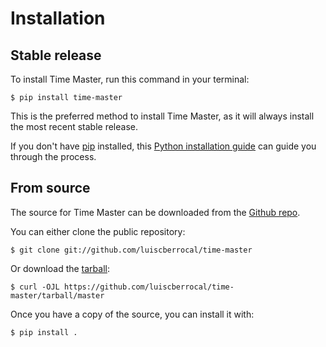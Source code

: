# Installation

## Stable release

To install Time Master, run this command in your
terminal:

``` console
$ pip install time-master
```

This is the preferred method to install Time Master, as it will always install the most recent stable release.

If you don't have [pip][] installed, this [Python installation guide][]
can guide you through the process.

## From source

The source for Time Master can be downloaded from
the [Github repo][].

You can either clone the public repository:

``` console
$ git clone git://github.com/luiscberrocal/time-master
```

Or download the [tarball][]:

``` console
$ curl -OJL https://github.com/luiscberrocal/time-master/tarball/master
```

Once you have a copy of the source, you can install it with:

``` console
$ pip install .
```

  [pip]: https://pip.pypa.io
  [Python installation guide]: http://docs.python-guide.org/en/latest/starting/installation/
  [Github repo]: https://github.com/%7B%7B%20cookiecutter.github_username%20%7D%7D/%7B%7B%20cookiecutter.project_slug%20%7D%7D
  [tarball]: https://github.com/%7B%7B%20cookiecutter.github_username%20%7D%7D/%7B%7B%20cookiecutter.project_slug%20%7D%7D/tarball/master
